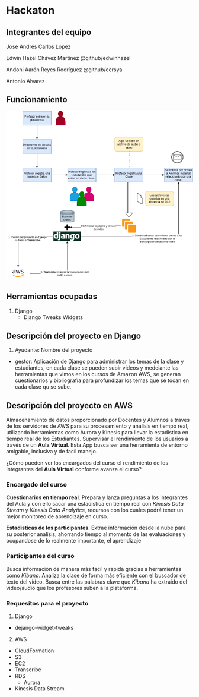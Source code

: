 # Hackaton

## Integrantes del equipo

José Andrés Carlos Lopez 

Edwin Hazel Chávez Martínez @github/edwinhazel

Andoni Aarón Reyes Rodríguez @github/eersya

Antonio Alvarez

## Funcionamiento
![Digrama que describe el funcoionamiento del proyecto](DiagramaFuncionamiento.png)

##  Herramientas ocupadas

1. Django
   - Django Tweaks Widgets
	
## Descripción del proyecto en Django

1. Ayudante: Nombre del proyecto 
- gestor: Aplicación de Django para administrar los temas de la clase y estudiantes, en cada clase se pueden subir videos y medeiante las herramientas que vimos en los cursos de Amazon AWS, se generan cuestionarios y bibliografía para profundizar los temas que se tocan en cada clase qu se sube.

## Descripción del proyecto en AWS

Almacenamiento de datos proporcionado por Docentes y Alumnos a traves de los servidores de AWS para su procesamiento y analisis en tiempo real, utilizando herramientas como Aurora y Kinesis para llevar la estadistica en tiempo real de los Estudiantes. Supervisar el rendimiento de los usuarios a través de un **Aula Virtual**. Esta App busca ser una herramienta de entorno amigable, inclusiva y de facíl manejo. 

¿Cómo pueden ver los encargados del curso el rendimiento de los integrantes del **Aula Virtual** conforme avanza el curso?


### Encargado del curso

**Cuestionarios en tiempo real**. Prepara y lanza preguntas a los integrantes del Aula y con ello sacar una estadistica en tiempo real con *Kinesis Data Stream* y *KInesis Data Analytics*, recursos con los cuales podrá tener un mejor monitoreo de aprendizaje en curso. 

**Estadisticas de los participantes**. Extrae información desde la nube para su posterior analísis, ahorrando tiempo al momento de las evaluaciones y ocupandose de lo realmente importante, el aprendizaje 

### Participantes del curso

Busca información de manera más facil y rapida gracias a herramientas como *Kibana*. Analiza la clase de forma más eficiente con el buscador de texto del video. Busca entre las palabras clave que *Kibana* ha extraido del video/audio que los profesores suben a la plataforma. 



### Requesitos para el proyecto
1. Django
- dejango-widget-tweaks
2. AWS
- CloudFormation
- S3
- EC2
- Transcribe
- RDS
	* Aurora
- Kinesis Data Stream

